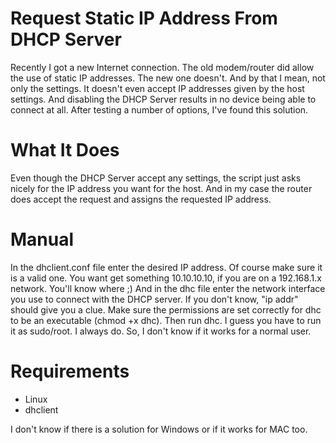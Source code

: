 # Request Static IP Address From DHCP Server

Recently I got a new Internet connection. The old modem/router did allow the use of static IP addresses. The new one doesn't. And by that I mean, not only the settings. It doesn't even accept IP 
addresses given by the host settings. And disabling the DHCP Server results in no device being able to connect at all. After testing a number of options, I've found this solution.

# What It Does

Even though the DHCP Server accept any settings, the script just asks nicely for the IP address you want for the host. And in my case the router does accept the request and assigns the requested IP 
address.

# Manual

In the dhclient.conf file enter the desired IP address. Of course make sure it is a valid one. You want get something 10.10.10.10, if you are on a 192.168.1.x network. You'll know where ;)  And in the 
dhc file enter the network interface you use to connect with the DHCP server. If you don't know, "ip addr" should give you a clue. Make sure the permissions are set correctly for dhc to be an 
executable (chmod +x dhc). Then run dhc. I guess you have to run it as sudo/root. I always do. So, I don't know if it works for a normal user.

# Requirements

* Linux
* dhclient

I don't know if there is a solution for Windows or if it works for MAC too.

